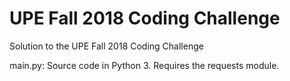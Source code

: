 # UPE Fall 2018 Coding Challenge

Solution to the UPE Fall 2018 Coding Challenge

main.py: Source code in Python 3. Requires the requests module.